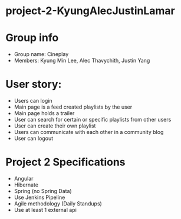 # project-2-KyungAlecJustinLamar

# Group info
- Group name: Cineplay
- Members: Kyung Min Lee, Alec Thavychith, Justin Yang

# User story:
- Users can login
- Main page is a feed created playlists by the user
- Main page holds a trailer
- User can search for certain or specific playlists from other users
- User can create their own playlist 
- Users can communicate with each other in a community blog
- User can logout

# Project 2 Specifications
- Angular
- Hibernate
- Spring (no Spring Data)
- Use Jenkins Pipeline
- Agile methodology (Daily Standups)
- Use at least 1 external api
